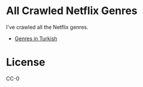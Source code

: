 # All Crawled Netflix Genres

I've crawled all the Netflix genres.

- [Genres in Turkish](./genres.tr.md)

# License
CC-0
